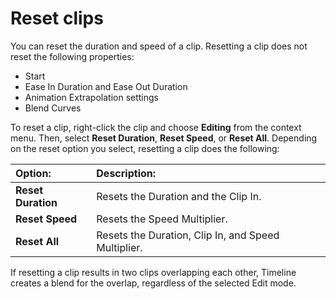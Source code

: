 # Reset clips

You can reset the duration and speed of a clip. Resetting a clip does not reset the following properties:

* Start
* Ease In Duration and Ease Out Duration
* Animation Extrapolation settings
* Blend Curves

To reset a clip, right-click the clip and choose **Editing** from the context menu. Then, select **Reset Duration**, **Reset Speed**, or **Reset All**. Depending on the reset option you select, resetting a clip does the following:

|**Option:** |**Description:** |
|:---|:---|
|**Reset Duration**|Resets the Duration and the Clip In.|
|**Reset Speed**|Resets the Speed Multiplier.|
|**Reset All**|Resets the Duration, Clip In, and Speed Multiplier.|

If resetting a clip results in two clips overlapping each other, Timeline creates a blend for the overlap, regardless of the selected Edit mode.
